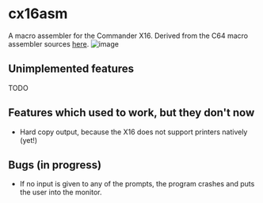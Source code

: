 # cx16asm
A macro assembler for the Commander X16. Derived from the C64 macro assembler sources [here](https://github.com/mist64/cbmsrc/tree/master/ASSEMBLER_C64_REC).
![image](https://github.com/calmsacibis995/blob/main/pics/cx16asm.png)

## Unimplemented features
TODO

## Features which used to work, but they don't now
 * Hard copy output, because the X16 does not support printers natively (yet!)

## Bugs (in progress)
 * If no input is given to any of the prompts, the program crashes and puts the user into the monitor.

